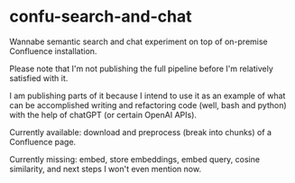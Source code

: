 # confu-search-and-chat
Wannabe semantic search and chat experiment on top of on-premise Confluence installation.

Please note that I'm not publishing the full pipeline before I'm relatively satisfied with it.

I am publishing parts of it because I intend to use it as an example of what can be accomplished
writing and refactoring code (well, bash and python) with the help of chatGPT (or certain OpenAI
APIs).

Currently available: download and preprocess (break into chunks) of a Confluence page.

Currently missing: embed, store embeddings, embed query, cosine similarity, and next steps I
won't even mention now.
